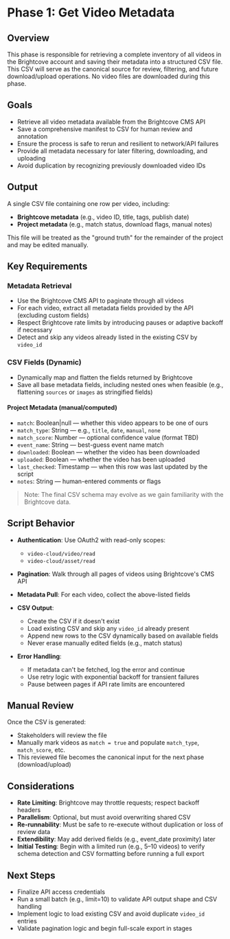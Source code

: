 # Phase 1: Get Video Metadata

## Overview

This phase is responsible for retrieving a complete inventory of all videos in the Brightcove account and saving their metadata into a structured CSV file. This CSV will serve as the canonical source for review, filtering, and future download/upload operations. No video files are downloaded during this phase.

## Goals

* Retrieve all video metadata available from the Brightcove CMS API
* Save a comprehensive manifest to CSV for human review and annotation
* Ensure the process is safe to rerun and resilient to network/API failures
* Provide all metadata necessary for later filtering, downloading, and uploading
* Avoid duplication by recognizing previously downloaded video IDs

## Output

A single CSV file containing one row per video, including:

* **Brightcove metadata** (e.g., video ID, title, tags, publish date)
* **Project metadata** (e.g., match status, download flags, manual notes)

This file will be treated as the "ground truth" for the remainder of the project and may be edited manually.

## Key Requirements

### Metadata Retrieval

* Use the Brightcove CMS API to paginate through all videos
* For each video, extract all metadata fields provided by the API (excluding custom fields)
* Respect Brightcove rate limits by introducing pauses or adaptive backoff if necessary
* Detect and skip any videos already listed in the existing CSV by `video_id`

### CSV Fields (Dynamic)

* Dynamically map and flatten the fields returned by Brightcove
* Save all base metadata fields, including nested ones when feasible (e.g., flattening `sources` or `images` as stringified fields)

#### Project Metadata (manual/computed)

* `match`: Boolean|null — whether this video appears to be one of ours
* `match_type`: String — e.g., `title`, `date`, `manual`, `none`
* `match_score`: Number — optional confidence value (format TBD)
* `event_name`: String — best-guess event name match
* `downloaded`: Boolean — whether the video has been downloaded
* `uploaded`: Boolean — whether the video has been uploaded
* `last_checked`: Timestamp — when this row was last updated by the script
* `notes`: String — human-entered comments or flags

> Note: The final CSV schema may evolve as we gain familiarity with the Brightcove data.

## Script Behavior

* **Authentication**: Use OAuth2 with read-only scopes:

  * `video-cloud/video/read`
  * `video-cloud/asset/read`
* **Pagination**: Walk through all pages of videos using Brightcove's CMS API
* **Metadata Pull**: For each video, collect the above-listed fields
* **CSV Output**:

  * Create the CSV if it doesn't exist
  * Load existing CSV and skip any `video_id` already present
  * Append new rows to the CSV dynamically based on available fields
  * Never erase manually edited fields (e.g., match status)
* **Error Handling**:

  * If metadata can't be fetched, log the error and continue
  * Use retry logic with exponential backoff for transient failures
  * Pause between pages if API rate limits are encountered

## Manual Review

Once the CSV is generated:

* Stakeholders will review the file
* Manually mark videos as `match = true` and populate `match_type`, `match_score`, etc.
* This reviewed file becomes the canonical input for the next phase (download/upload)

## Considerations

* **Rate Limiting**: Brightcove may throttle requests; respect backoff headers
* **Parallelism**: Optional, but must avoid overwriting shared CSV
* **Re-runnability**: Must be safe to re-execute without duplication or loss of review data
* **Extendibility**: May add derived fields (e.g., event\_date proximity) later
* **Initial Testing**: Begin with a limited run (e.g., 5–10 videos) to verify schema detection and CSV formatting before running a full export

## Next Steps

* Finalize API access credentials
* Run a small batch (e.g., limit=10) to validate API output shape and CSV handling
* Implement logic to load existing CSV and avoid duplicate `video_id` entries
* Validate pagination logic and begin full-scale export in stages
